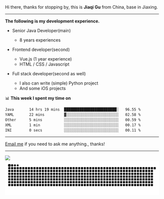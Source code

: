 Hi there, thanks for stopping by, this is **Jiaqi Gu** from China, base in Jiaxing.

---

**The following is my development experience.**

- Senior Java Developer(main)
  - 8 years experiences

- Frontend developer(second)
  - Vue.js (1 year experience)
  - HTML / CSS / Javascript
  
- Full stack developer(second as well)
  - I also can write (simple) Python project
  - And some iOS projects

📊 **This week I spent my time on**
<!--START_SECTION:waka-->

```txt
Java       14 hrs 19 mins  ████████████████████████░   96.55 %
YAML       22 mins         ▓░░░░░░░░░░░░░░░░░░░░░░░░   02.58 %
Other      5 mins          ░░░░░░░░░░░░░░░░░░░░░░░░░   00.59 %
XML        1 min           ░░░░░░░░░░░░░░░░░░░░░░░░░   00.17 %
INI        0 secs          ░░░░░░░░░░░░░░░░░░░░░░░░░   00.11 %
```

<!--END_SECTION:waka-->

---

[Email me](mailto:htk2klwgr@mozmail.com?subject=Hiring_from_GitHub) if you need to ask me anything., thanks!

---

![]( https://visitor-badge.glitch.me/badge?page_id=githubgujiaqi)
![]( https://github.com/droid-Q/droid-Q/raw/output/github-contribution-grid-snake.svg#gh-dark-mode-only)
